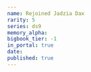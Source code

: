 ```yaml
---
name: Rejoined Jadzia Dax
rarity: 5
series: ds9
memory_alpha:
bigbook_tier: -1
in_portal: true
date:
published: true
---
```



